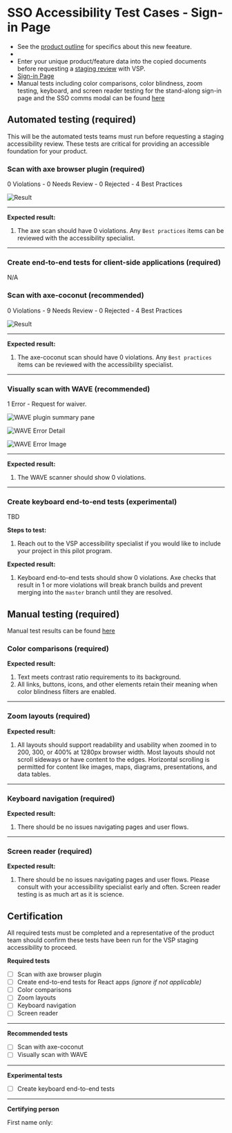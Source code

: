 # SSO Accessibility Test Cases - Sign-in Page

* See the [product outline](https://github.com/department-of-veterans-affairs/va.gov-team/blob/master/products/identity-personalization/sso/README.md) for specifics about this new feeature.
* [Test Credentials]: (https://github.com/department-of-veterans-affairs/va.gov-team/blob/master/products/identity-personalization/sso/staging-review/accessibility-test-credentials.md)
* Enter your unique product/feature data into the copied documents before requesting a [staging review](https://github.com/department-of-veterans-affairs/va.gov-team/blob/master/platform/working-with-vsp/vsp-collaboration-cycle/vsp-collaboration-cycle.md#staging-review) with VSP.
* [Sign-in Page](https://staging.va.gov/sign-in/?application=myvahealth)
* Manual tests including color comparisons, color blindness, zoom testing, keyboard, and screen reader testing for the stand-along sign-in page and the SSO comms modal can be found [here](https://github.com/department-of-veterans-affairs/va.gov-team/blob/master/products/identity-personalization/sso/staging-review/assets/SSO-Login_Screen_Accessibility_Tests.pdf) 

## Automated testing (required)

This will be the automated tests teams must run before requesting a staging accessibility review. These tests are critical for providing an accessible foundation for your product.

### Scan with axe browser plugin (required)

0 Violations - 0 Needs Review - 0 Rejected - 4 Best Practices

![Result](https://github.com/department-of-veterans-affairs/va.gov-team/blob/master/products/identity-personalization/sso/staging-review/assets/AXE_test_result.png)

---

**Expected result:**

1. The axe scan should have 0 violations. Any `Best practices` items can be reviewed with the accessibility specialist.

---

### Create end-to-end tests for client-side applications (required)

N/A


### Scan with axe-coconut (recommended)
0 Violations - 9 Needs Review - 0 Rejected - 4 Best Practices

![Result](https://github.com/department-of-veterans-affairs/va.gov-team/blob/master/products/identity-personalization/sso/staging-review/assets/AXE_coconut_test_result.png)

---

**Expected result:**

1. The axe-coconut scan should have 0 violations. Any `Best practices` items can be reviewed with the accessibility specialist.

---

### Visually scan with WAVE (recommended)

1 Error - Request for waiver.

![WAVE plugin summary pane](https://github.com/department-of-veterans-affairs/va.gov-team/blob/master/products/identity-personalization/sso/staging-review/assets/WAVE_summary.png)

![WAVE Error Detail](https://github.com/department-of-veterans-affairs/va.gov-team/blob/master/products/identity-personalization/sso/staging-review/assets/WAVE_error_explanation.png)

![WAVE Error Image](https://github.com/department-of-veterans-affairs/va.gov-team/blob/master/products/identity-personalization/sso/staging-review/assets/WAVE_error_image.png)

---


**Expected result:**

1. The WAVE scanner should show 0 violations.

---

### Create keyboard end-to-end tests (experimental)

TBD

**Steps to test:**

1. Reach out to the VSP accessibility specialist if you would like to include your project in this pilot program.

**Expected result:**

1. Keyboard end-to-end tests should show 0 violations. Axe checks that result in 1 or more violations will break branch builds and prevent merging into the `master` branch until they are resolved.



## Manual testing (required)

Manual test results can be found [here](https://github.com/department-of-veterans-affairs/va.gov-team/blob/master/products/identity-personalization/sso/staging-review/assets/SSO-Login_Screen_Accessibility_Tests.pdf)

### Color comparisons (required)


**Expected result:**

1. Text meets contrast ratio requirements to its background.
2. All links, buttons, icons, and other elements retain their meaning when color blindness filters are enabled.

---

### Zoom layouts (required)

**Expected result:**

1. All layouts should support readability and usability when zoomed in to 200, 300, or 400% at 1280px browser width. Most layouts should not scroll sideways or have content to the edges. Horizontal scrolling is permitted for content like images, maps, diagrams, presentations, and data tables.

---

### Keyboard navigation (required)

**Expected result:**

1. There should be no issues navigating pages and user flows.

---

### Screen reader (required)

**Expected result:**

1. There should be no issues navigating pages and user flows. Please consult with your accessibility specialist early and often. Screen reader testing is as much art as it is science.



## Certification

All required tests must be completed and a representative of the product team should confirm these tests have been run for the VSP staging accessibility to proceed.

**Required tests**

* [ ] Scan with axe browser plugin
* [ ] Create end-to-end tests for React apps _(ignore if not applicable)_
* [ ] Color comparisons
* [ ] Zoom layouts
* [ ] Keyboard navigation
* [ ] Screen reader

---

**Recommended tests**

* [ ] Scan with axe-coconut
* [ ] Visually scan with WAVE

---

**Experimental tests**

* [ ] Create keyboard end-to-end tests

---

**Certifying person**

First name only:
